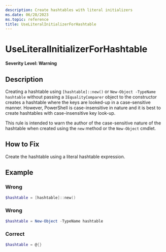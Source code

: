 ```yaml
---
description: Create hashtables with literal initializers
ms.date: 06/28/2023
ms.topic: reference
title: UseLiteralInitializerForHashtable
---
```

# UseLiteralInitializerForHashtable

**Severity Level: Warning**

## Description

Creating a hashtable using `[hashtable]::new()` or `New-Object -TypeName hashtable` without passing
a `IEqualityComparer` object to the constructor creates a hashtable where the keys are looked-up in
a case-sensitive manner. However, PowerShell is case-insensitive in nature and it is best to create
hashtables with case-insensitive key look-up.

This rule is intended to warn the author of the case-sensitive nature of the hashtable when created
using the `new` method or the `New-Object` cmdlet.

## How to Fix

Create the hashtable using a literal hashtable expression.

## Example

### Wrong

```powershell
$hashtable = [hashtable]::new()
```

### Wrong

```powershell
$hashtable = New-Object -TypeName hashtable
```

### Correct

```powershell
$hashtable = @{}
```
